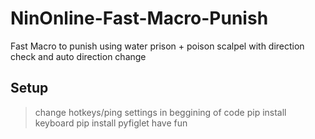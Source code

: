 # NinOnline-Fast-Macro-Punish
Fast Macro to punish using water prison + poison scalpel with direction check and auto direction change

## Setup
> change hotkeys/ping settings in beggining of code
> pip install keyboard
> pip install pyfiglet
> have fun
